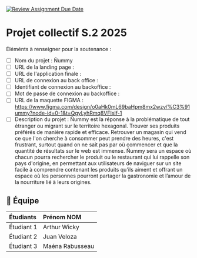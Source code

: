 [![Review Assignment Due Date](https://classroom.github.com/assets/deadline-readme-button-22041afd0340ce965d47ae6ef1cefeee28c7c493a6346c4f15d667ab976d596c.svg)](https://classroom.github.com/a/F_6McqTJ)
# Projet collectif S.2 2025

Éléménts à renseigner pour la soutenance :

- [ ] Nom du projet : Ñummy
- [ ] URL de la landing page :
- [ ] URL de l'application finale :
- [ ] URL de connexion au back office :
- [ ] Identifiant de connexion au backoffice :
- [ ] Mot de passe de connexion au backoffice :
- [ ] URL de la maquette FIGMA : https://www.figma.com/design/o0aHk0mL69baHpm8mx2wzv/%C3%91ummy?node-id=0-1&t=QgyLyhRmq8VFIsIf-1
- [ ] Description du projet : Ñummy est la réponse à la problématique de tout étranger ou migrant sur le territoire hexagonal. Trouver ses produits préférés de manière rapide et efficace. Retrouver un magasin qui vend ce que l'on cherche à consommer peut prendre des heures, c'est frustrant, surtout quand on ne sait pas par où commencer et que la quantité de résultats sur le web est immense. Ñummy sera un espace où chacun pourra rechercher le produit ou le restaurant qui lui rappelle son pays d'origine, en permettant aux utilisateurs de naviguer sur un site facile à comprendre contenant les produits qu'ils aiment et offrant un espace où les personnes pourront partager la gastronomie et l’amour de la nourriture lié à leurs origines.

## 🚀 Équipe

| Étudiants    | Prénom NOM  |
| :----------- | :---------- |
| Étudiant 1   | Arthur Wicky |
| Étudiant 2   | Juan Veloza |
| Étudiant 3   | Maéna Rabusseau |

